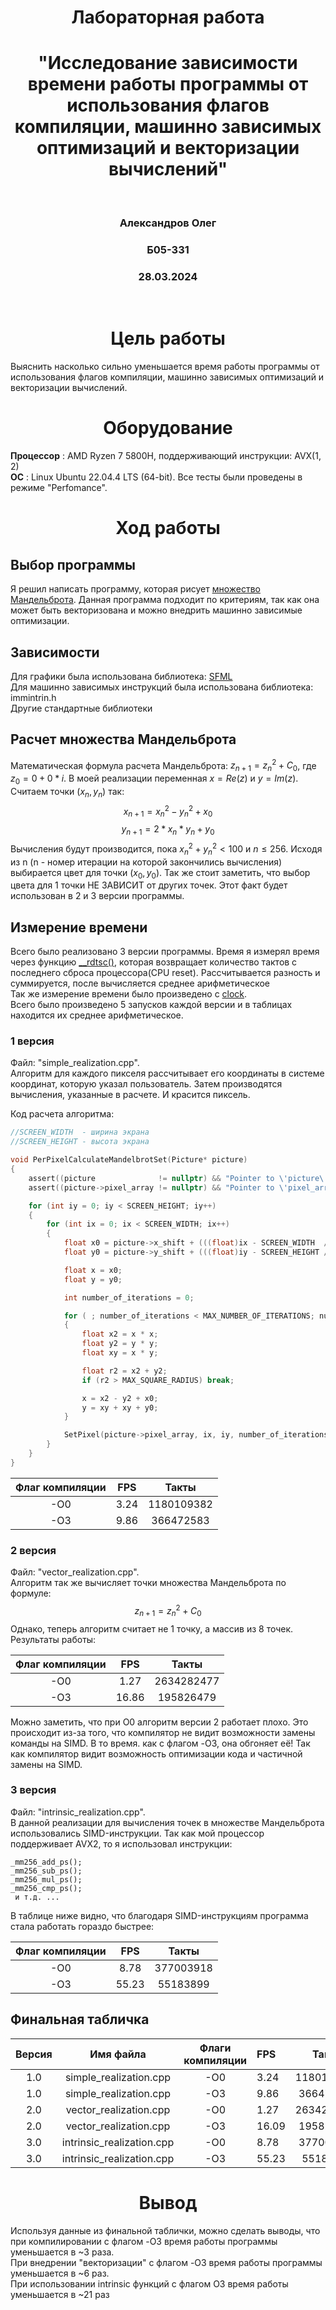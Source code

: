 <h1 align="center"> Лабораторная работа </h1>
<h1 align="center"> "Исследование зависимости времени работы программы от использования флагов компиляции, машинно зависимых оптимизаций и векторизации вычислений" </h1>
<br>

<h3 align="center"> Александров Олег </h3>
<h3 align="center"> Б05-331 </h3>
<h3 align="center"> 28.03.2024 </h3>

<br>

<h1 align="center"> Цель работы </h1>
Выяснить насколько сильно уменьшается время работы программы от использования флагов компиляции, машинно зависимых оптимизаций и векторизации вычислений.
<h1 align="center"> Оборудование </h1>
<b>Процессор</b> : AMD Ryzen 7 5800H, поддерживающий инструкции: AVX(1, 2)<br>
<b>ОС</b> : Linux Ubuntu 22.04.4 LTS (64-bit). Все тесты были проведены в режиме "Perfomance". <br>

<h1 align="center"> Ход работы </h1>

## Выбор программы

Я решил написать программу, которая рисует [множество Мандельброта](https://ru.wikipedia.org/wiki/%D0%9C%D0%BD%D0%BE%D0%B6%D0%B5%D1%81%D1%82%D0%B2%D0%BE_%D0%9C%D0%B0%D0%BD%D0%B4%D0%B5%D0%BB%D1%8C%D0%B1%D1%80%D0%BE%D1%82%D0%B0). Данная программа подходит по критериям, так как она может быть векторизована и можно внедрить машинно зависимые оптимизации.

## Зависимости

Для графики была использована библиотека: [SFML](https://www.sfml-dev.org/) <br>
Для машинно зависимых инструкций была использована библиотека: immintrin.h <br>
Другие стандартные библиотеки <br>

## Расчет множества Мандельброта
Математическая формула расчета Мандельброта: $z_{n+1} = z_{n}^2 + C_0$, где $z_0 = 0 + 0 * i$.
В моей реализации переменная $x = Re(z)$ и $y = Im(z)$. Считаем точки $(x_n, y_n)$ так:
    $$x_{n+1} = x_{n}^2 - y_{n}^2 + x_0$$
    $$y_{n+1} = 2 * x_{n} * y_{n} + y_0$$
Вычисления будут производится, пока $x_n^2 + y_n^2 < 100$ и $n \leq 256$. Исходя из n (n - номер итерации на которой закончились вычисления) выбирается цвет для точки $(x_0, y_0)$. Так же стоит заметить, что выбор цвета для 1 точки НЕ ЗАВИСИТ от других точек. Этот факт будет использован в 2 и 3 версии программы.

## Измерение времени 
Всего было реализовано 3 версии программы. Время я измерял время через функцию [__rdtsc()](https://github.com/MicrosoftDocs/cpp-docs/blob/main/docs/intrinsics/rdtsc.md), которая возвращает количество тактов с последнего сброса процессора(CPU reset). Рассчитывается разность и суммируется, после вычисляется среднее арифметическое<br>
Так же измерение времени было произведено с [clock](https://www.sfml-dev.org/documentation/2.6.1/classsf_1_1Clock.php). <br>
Всего было произведено 5 запусков каждой версии и в таблицах находится их среднее арифметическое.

### 1 версия
Файл: "simple_realization.cpp". <br>
Алгоритм для каждого пикселя рассчитывает его координаты в системе координат, которую указал пользователь. Затем производятся вычисления, указанные в расчете. И красится пиксель.

Код расчета алгоритма:
``` C
//SCREEN_WIDTH  - ширина экрана
//SCREEN_HEIGHT - высота экрана

void PerPixelCalculateMandelbrotSet(Picture* picture)
{
    assert((picture              != nullptr) && "Pointer to \'picture\' is NULL!!!\n");
    assert((picture->pixel_array != nullptr) && "Pointer to \'pixel_array\' is NULL!!!\n");

    for (int iy = 0; iy < SCREEN_HEIGHT; iy++)
    {
        for (int ix = 0; ix < SCREEN_WIDTH; ix++)
        {
            float x0 = picture->x_shift + (((float)ix - SCREEN_WIDTH  / 2) * dX) * picture->zoom;
            float y0 = picture->y_shift + (((float)iy - SCREEN_HEIGHT / 2) * dY) * picture->zoom * HEIGHT_WIDTH_RELATION;

            float x = x0;
            float y = y0;

            int number_of_iterations = 0;

            for ( ; number_of_iterations < MAX_NUMBER_OF_ITERATIONS; number_of_iterations++)
            {
                float x2 = x * x;
                float y2 = y * y;
                float xy = x * y;

                float r2 = x2 + y2;
                if (r2 > MAX_SQUARE_RADIUS) break;

                x = x2 - y2 + x0;
                y = xy + xy + y0;
            }

            SetPixel(picture->pixel_array, ix, iy, number_of_iterations);
        }
    }
}
```

| Флаг компиляции |  FPS |   Такты    | 
|:---------------:|:----:|:----------:|
|       -O0       | 3.24 | 1180109382 |
|       -O3       | 9.86 |  366472583 |

### 2 версия 
Файл: "vector_realization.cpp". <br>
Алгоритм так же вычисляет точки множества Мандельброта по формуле: 
    $$z_{n+1} = z_{n}^2 + C_0$$
Однако, теперь алгоритм считает не 1 точку, а массив из 8 точек.
Результаты работы:

| Флаг компиляции |  FPS  |   Такты    |
|:---------------:|:-----:|:----------:|
|       -O0       |  1.27 | 2634282477 |
|       -O3       | 16.86 |  195826479 |

Можно заметить, что при O0 алгоритм версии 2 работает плохо. Это происходит из-за того, что компилятор не видит возможности замены команды на SIMD. В то время. как с флагом -O3, она обгоняет её! Так как компилятор видит возможность оптимизации кода и частичной замены на SIMD.

### 3 версия
Файл: "intrinsic_realization.cpp". <br>
В данной реализации для вычисления точек в множестве Мандельброта использовались SIMD-инструкции. Так как мой процессор поддерживает AVX2, то я использовал инструкции:
```
_mm256_add_ps();
_mm256_sub_ps();
_mm256_mul_ps();
_mm256_cmp_ps();
 и т.д. ...
```

В таблице ниже видно, что благодаря SIMD-инструкциям программа стала работать гораздо быстрее:

| Флаг компиляции |  FPS  |   Такты   |
|:---------------:|:-----:|:---------:|
|       -O0       |  8.78 | 377003918 |
|       -O3       | 55.23 |  55183899 |

## Финальная табличка

| Версия |         Имя файла         | Флаги компиляции |   FPS   |    Такты    | Прирост производительности(FPS) | Прирост производительности(Такты) |
|:------:|:-------------------------:|:----------------:|:--------|:-----------:|:-------------------------------:|:---------------------------------:|
|   1.0  | simple_realization.cpp    |      -O0         |   3.24  |  1180109382 |        1,00                     | 1,00                              |
|   1.0  | simple_realization.cpp    |      -O3         |   9.86  |   366472583 |        3,04                     | 3,22                              |
|   2.0  | vector_realization.cpp    |      -O0         |   1.27  |  2634282477 |        0,38                     | 0,45                              |
|   2.0  | vector_realization.cpp    |      -O3         |  16.09  |   195826479 |        4,97                     | 6,03                              |
|   3.0  | intrinsic_realization.cpp |      -O0         |   8.78  |   377003918 |        2,71                     | 3,13                              |
|   3.0  | intrinsic_realization.cpp |      -O3         |  55.23  |    55183899 |       17,05                     | 21,39                             |

<h1 align="center"> Вывод </h1>
Используя данные из финальной таблички, можно сделать выводы, что 
при компилировании с флагом -O3 время работы программы уменьшается в ~3 раза. <br>
При внедрении "векторизации" с флагом -O3 время работы программы уменьшается в ~6 раз. <br>
При использовании intrinsic функций с флагом O3 время работы уменьшается в ~21 раз <br>


